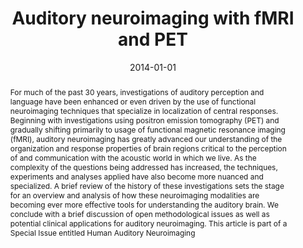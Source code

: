 ---
title: "Auditory neuroimaging with fMRI and PET"
date: 2014-01-01
authors_string: T. Talavage, J. Gonzalez-Castillo, S. Scott
authors:
   - T. Talavage
   - J. Gonzalez-Castillo
   - S. Scott
author_ids:
   - javier_gonzalez-castillo
journal: 'Hearing research'
volume: 307
issue: 
pages: 15-Apr
book_title: ''
publisher: 'Elsevier'
abstract: "<p>For much of the past 30 years, investigations of auditory perception and language have been enhanced or even driven by the use of functional neuroimaging techniques that specialize in localization of central responses. Beginning with investigations using positron emission tomography (PET) and gradually shifting primarily to usage of functional magnetic resonance imaging (fMRI), auditory neuroimaging has greatly advanced our understanding of the organization and response properties of brain regions critical to the perception of and communication with the acoustic world in which we live. As the complexity of the questions being addressed has increased, the techniques, experiments and analyses applied have also become more nuanced and specialized. A brief review of the history of these investigations sets the stage for an overview and analysis of how these neuroimaging modalities are becoming ever more effective tools for understanding the auditory brain. We conclude with a brief discussion of open methodological issues as well as potential clinical applications for auditory neuroimaging. This article is part of a Special Issue entitled Human Auditory Neuroimaging</p>"
project_id: 
paper_url: 
doi: 
data_loc: ''
code_loc: ''
file: '/assets/publications//assets/publications/'
file_name: '/assets/publications/'
type: journal_article
pub_str: ' (2014) Hearing research 307: 15-Apr'
layout: publication 
---